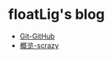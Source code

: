 # floatLig's blog

- [Git-GitHub](https://github.com/floatLig/Learn-Inbox/blob/master/Git-GitHub.md "floatLig'blog of Git&GitHub")
- [概览-scrazy](https://github.com/floatLig/Learn-Inbox/blob/master/%E6%A6%82%E8%A7%88-scrazy.md)
